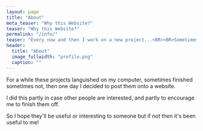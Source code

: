 ```yaml
---
layout: page
title: "About"
meta_teaser: "Why this Website?"
teaser: "Why this Website?"
permalink: "/info/"
teaser: "Every now and then I work on a new project...<BR><BR>Sometimes it's because I see something that interests me, sometimes it's because I want to try something new..."
header:
  title: "About"
  image_fullwidth: "profile.png"
  caption: ""
---
```


For a while these projects languished on my computer, sometimes finished sometimes not, then one day I decided to post them onto a website.

I did this partly in case other people are interested, and partly to encourage me to finish them off.

So I hope they'll be useful or interesting to someone but if not then it's been useful to me!